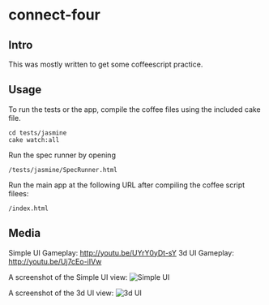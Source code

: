connect-four
============

Intro
-----

This was mostly written to get some coffeescript practice.

Usage
-----

To run the tests or the app, compile the coffee files using the included cake 
file. 

    cd tests/jasmine
    cake watch:all

Run the spec runner by opening

    /tests/jasmine/SpecRunner.html

Run the main app at the following URL after compiling the coffee script
filees:

    /index.html

Media
-----

Simple UI Gameplay: http://youtu.be/UYrY0yDt-sY
3d UI Gameplay: http://youtu.be/Uj7cEo-iIVw

A screenshot of the Simple UI view:
![Simple UI](connect-four-coffeescript/raw/master/img/ui_simple.png)

A screenshot of the 3d UI view:
![3d UI](connect-four-coffeescript/raw/master/img/ui_3d.png)


